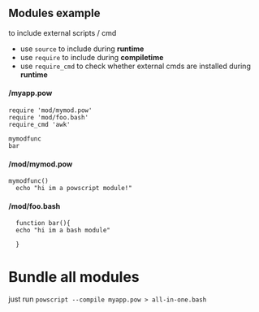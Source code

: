 ## Modules example

to include external scripts / cmd

* use `source` to include during **runtime**
* use `require` to include during **compiletime**
* use `require_cmd` to check whether external cmds are installed during **runtime**

####  /myapp.pow

    require 'mod/mymod.pow'
    require 'mod/foo.bash'
    require_cmd 'awk'

    mymodfunc
    bar

#### /mod/mymod.pow

    mymodfunc()
      echo "hi im a powscript module!"

#### /mod/foo.bash

      function bar(){
      echo "hi im a bash module"

      }

# Bundle all modules

just run `powscript --compile myapp.pow > all-in-one.bash`

